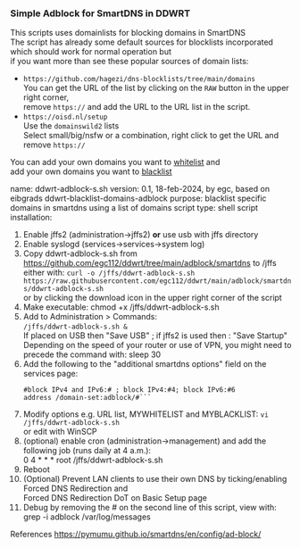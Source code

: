 ### Simple Adblock for SmartDNS in DDWRT 

This scripts uses domainlists for blocking domains in SmartDNS  
The script has already some default sources for blocklists incorporated which should work for normal operation but  
if you want more than see these popular sources of domain lists:  
- `https://github.com/hagezi/dns-blocklists/tree/main/domains`  
	You can get the URL of the list by clicking on the `RAW` button in the upper right corner,  
	remove `https://` and add the URL to the URL list in the script.  
- `https://oisd.nl/setup `  
  Use the `domainswild2` lists  
  Select small/big/nsfw or a combination, right click to get the URL and remove `https://`  

You can add your own domains you want to [whitelist](https://en.wikipedia.org/wiki/Whitelist) and  
add your own domains you want to [blacklist](https://en.wikipedia.org/wiki/Blacklisting)
  
name: ddwrt-adblock-s.sh
version: 0.1, 18-feb-2024, by egc, based on eibgrads ddwrt-blacklist-domains-adblock
purpose: blacklist specific domains in smartdns using a list of domains
script type: shell script
installation:
1. Enable jffs2 (administration->jffs2) **or** use usb with jffs directory
2. Enable syslogd (services->services->system log)
3. Copy ddwrt-adblock-s.sh from https://github.com/egc112/ddwrt/tree/main/adblock/smartdns to /jffs
   either with: `curl -o /jffs/ddwrt-adblock-s.sh https://raw.githubusercontent.com/egc112/ddwrt/main/adblock/smartdns/ddwrt-adblock-s.sh`  
   or by clicking the download icon in the upper right corner of the script
4. Make executable: chmod +x /jffs/ddwrt-adblock-s.sh
5. Add to Administration  > Commands:  
     `/jffs/ddwrt-adblock-s.sh &`  
     If placed on USB then "Save USB" ; if jffs2 is used then : "Save Startup"
     Depending on the speed of your router or use of VPN, you might need to precede the command with: sleep 30
6. Add the following to the "additional smartdns options" field on the services page:  
     ```domain-set -name adblock -file /tmp/blacklisted_domains.sblck
     #block IPv4 and IPv6:# ; block IPv4:#4; block IPv6:#6
     address /domain-set:adblock/#```  
7. Modify options e.g. URL list, MYWHITELIST and MYBLACKLIST:
    `vi /jffs/ddwrt-adblock-s.sh`  
    or edit with WinSCP  
8. (optional) enable cron (administration->management) and add the  
    following job (runs daily at 4 a.m.):  
    0 4 * * * root /jffs/ddwrt-adblock-s.sh
9. Reboot  
10. (Optional) Prevent LAN clients to use their own DNS by ticking/enabling Forced DNS Redirection and  
   Forced DNS Redirection DoT on Basic Setup page
11. Debug by removing the # on the second line of this script, view with: grep -i adblock /var/log/messages

References
https://pymumu.github.io/smartdns/en/config/ad-block/
